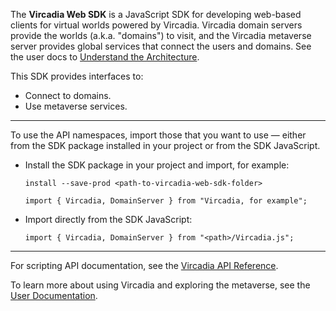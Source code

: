The <strong>Vircadia Web SDK</strong> is a JavaScript SDK for developing web-based clients for virtual worlds powered by
Vircadia. Vircadia domain servers provide the worlds (a.k.a. "domains") to visit, and the Vircadia metaverse server provides
global services that connect the users and domains.
See the user docs to [Understand the Architecture](https://docs.vircadia.dev/explore/get-started/architecture.html).

This SDK provides interfaces to:
- Connect to domains.
- Use metaverse services.

<hr />

To use the API namespaces, import those that you want to use &mdash; either from the SDK package installed in your project or
from the SDK JavaScript.

- Install the SDK package in your project and import, for example:
    ```
    install --save-prod <path-to-vircadia-web-sdk-folder>

    import { Vircadia, DomainServer } from "Vircadia, for example";
    ```
- Import directly from the SDK JavaScript:
    ```
    import { Vircadia, DomainServer } from "<path>/Vircadia.js";
    ```

<hr />

For scripting API documentation, see the [Vircadia API Reference](https://apidocs.vircadia.dev).

To learn more about using Vircadia and exploring the metaverse, see the [User Documentation](https://docs.vircadia.dev).
